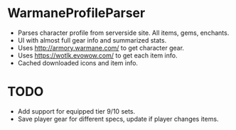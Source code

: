 # WarmaneProfileParser

- Parses character profile from serverside site. All items, gems, enchants.
- UI with almost full gear info and summarized stats.
- Uses http://armory.warmane.com/ to get character gear.
- Uses https://wotlk.evowow.com/ to get each item info.
- Cached downloaded icons and item info.


# TODO
- Add support for equipped tier 9/10 sets.
- Save player gear for different specs, update if player changes items.

